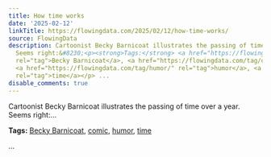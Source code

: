 ```yaml
---
title: How time works
date: '2025-02-12'
linkTitle: https://flowingdata.com/2025/02/12/how-time-works/
source: FlowingData
description: Cartoonist Becky Barnicoat illustrates the passing of time over a year.
  Seems right:&#8230;<p><strong>Tags:</strong> <a href="https://flowingdata.com/tag/becky-barnicoat/"
  rel="tag">Becky Barnicoat</a>, <a href="https://flowingdata.com/tag/comic/" rel="tag">comic</a>,
  <a href="https://flowingdata.com/tag/humor/" rel="tag">humor</a>, <a href="https://flowingdata.com/tag/time/"
  rel="tag">time</a></p> ...
disable_comments: true
---
```

Cartoonist Becky Barnicoat illustrates the passing of time over a year. Seems right:&#8230;<p><strong>Tags:</strong> <a href="https://flowingdata.com/tag/becky-barnicoat/" rel="tag">Becky Barnicoat</a>, <a href="https://flowingdata.com/tag/comic/" rel="tag">comic</a>, <a href="https://flowingdata.com/tag/humor/" rel="tag">humor</a>, <a href="https://flowingdata.com/tag/time/" rel="tag">time</a></p> ...